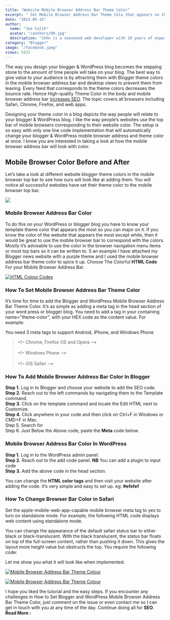 ```yaml
---
title: "Website Mobile Browser Address Bar Theme Color"
excerpt: " Set Mobile Browser Address Bar Theme Colo that appears on the mobile browser & notification when loading a Blogger or WordPress website."
date: "2023-05-15"
author:
  name: "Joe Calih"
  avatar: "/authors/08.jpg"
  description: "John is a seasoned web developer with 10 years of experience in React and Next.js."
category: "Blogger"
image: "/facebook.jpeg"
views: 5432
---
```



The way you design your blogger & WordPress blog becomes the stepping stone to the amount of time people will take on your blog. The best way to give value to your audience is by attracting them with Blogger theme colors in the mobile browser address bar and desktop views to prevent them from leaving. Every feed that corresponds to the theme colors decreases the bounce rate. Hence High-quality Theme Color in the body and mobile browser address bar [increases SEO](https://joecalih.co.ke/image-seo-optimization-in-blogger/). The topic covers all browsers including Safari, Chrome, Firefox, and web apps.

Designing your theme color in a blog depicts the way people will relate to your blogger & WordPress blog. I like the way people’s websites use the top bar of mobile browsers corresponding to their website color. The setup is so easy with only one line code implementation that will automatically change your blogger & WordPress mobile browser address and theme color at once. I know you are interested in taking a look at how the mobile browser address bar will look with color.

## Mobile Browser Color Before and After

Let’s take a look at different website blogger theme colors in the mobile browser top bar to see how ours will look like at adding them. You will notice all successful websites have set their theme color to the mobile browser top bar.

[![](https://joecalih.files.wordpress.com/2024/06/216ea-mobile-address-bar-colors-before-and-after252812529252812529252812529252812529.png?w=300)](http://joecalih.files.wordpress.com/2024/06/216ea-mobile-address-bar-colors-before-and-after252812529252812529252812529252812529.png)

### Mobile Browser Address Bar Color

To do this on your WordPress or blogger blog you have to know your template theme color that appears the most so you can major on it. If you know the color of the website that appears the most except white, then it would be great to use the mobile browser bar to correspond with the colors. Mostly it’s advisable to use the color in the browser navigation menu items or most top bars so it can be written to. S an example I have attached my Blogger news website with a purple theme and I used the mobile browser address bar theme color to spice it up. Choose The Colorful **HTML Code** For your Mobile Browser Address Bar.

[![HTML Colour Codes](https://joecalih.files.wordpress.com/2024/06/188ca-html-color-codes.png?w=300 "HTML Colour Codes")](http://joecalih.files.wordpress.com/2024/06/188ca-html-color-codes.png)

### How To Set Mobile Browser Address Bar Theme Color

It’s time for time to add the Blogger and WordPress Mobile Browser Address Bar Theme Color. It’s as simple as adding a meta tag in the head section of your word press or blogger blog. You need to add a **<meta>** tag in your **<head>** containing name=”theme-color”, with your HEX code as the content value. For example:

> <meta name=”theme-color” content=”#999999″ />

You need 3 meta tags to support Android, iPhone, and Windows Phone

> <!– Chrome, Firefox OS and Opera –>  
> <meta name=”theme-color” content=”#4285f4″>  
> <!– Windows Phone –>  
> <meta name=”msapplication-navbutton-color” content=”#4285f4″>  
> <!– iOS Safari –>  
> <meta name=”apple-mobile-web-app-status-bar-style” content=”#4285f4″>

### How To Add Mobile Browser Address Bar Color In Blogger

**Step 1.** Log in to Blogger and choose your website to add the SEO code.  
**Step 2.** Reach out to the left commands by navigating them to the Template command.  
**Step 3.** Click on the template command and locate the Edit HTML next to Customize.  
**Step 4.** Click anywhere in your code and then click on Ctrl+F in Windows or CMD+F in Mac.  
Step 5. Search for <head>  
Step 6. Just Below the Above code, paste the **Meta** code below.

### Mobile Browser Address Bar Color In WordPress

**Step 1.** Log in to the WordPress admin panel.  
**Step 2.** Reach out to the add code panel. **NB** You can add a plugin to input code  
**Step 3.** Add the above code in the head section.

You can change the **HTML color tags** and then visit your website after adding the code. It’s very simple and easy to set up. eg: **#efefef**

### How To Change Browser Bar Color in Safari

Set the apple-mobile-web-app-capable mobile browser meta tag to yes to turn on standalone mode. For example, the following HTML code displays web content using standalone mode.

> <meta name=”apple-mobile-web-app-capable” content=”yes”>

You can change the appearance of the default safari status bar to either black or black-translucent. With the black translucent, the status bar floats on top of the full-screen content, rather than pushing it down. This gives the layout more height value but obstructs the top. You require the following code:

> <meta name=”apple-mobile-web-app-status-bar-style” content=”black”>

Let me show you what it will look like when implemented.

[![Mobile Browser Address Bar Theme Colour](https://joecalih.files.wordpress.com/2024/06/14906-change-safari-status-bar.png?w=300 "Mobile Browser Address Bar Theme Colour")](http://joecalih.files.wordpress.com/2024/06/14906-change-safari-status-bar.png)

[![Mobile Browser Address Bar Theme Colour](https://joecalih.files.wordpress.com/2024/06/76d3c-safari-status-bar.png?w=300 "Mobile Browser Address Bar Theme Colour")](http://joecalih.files.wordpress.com/2024/06/76d3c-safari-status-bar.png)

I hope you liked the tutorial and the easy steps. If you encounter any challenges in How to Set Blogger and WordPress Mobile Browser Address Bar Theme Color, just comment on the issue or even contact me so I can get in touch with you at any time of the day. Continue doing all for **SEO**.  
**Read More :**
